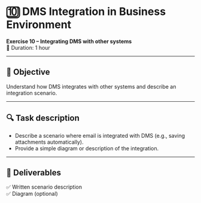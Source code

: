 # 🔟 DMS Integration in Business Environment

**Exercise 10 – Integrating DMS with other systems**  
📅 Duration: 1 hour

---

## 🎯 Objective

Understand how DMS integrates with other systems and describe an integration scenario.

---

## 🔍 Task description

- Describe a scenario where email is integrated with DMS (e.g., saving attachments automatically).
- Provide a simple diagram or description of the integration.

---

## 📄 Deliverables

✅ Written scenario description  
✅ Diagram (optional)